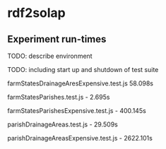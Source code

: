 # rdf2solap

## Experiment run-times

TODO: describe environment

TODO: including start up and shutdown of test suite

farmStatesDrainageAresExpensive.test.js 58.098s

farmStatesParishes.test.js - 2.695s

farmStatesParishesExpensive.test.js - 400.145s

parishDrainageAreas.test.js - 29.509s

parishDrainageAreasExpensive.test.js - 2622.101s
